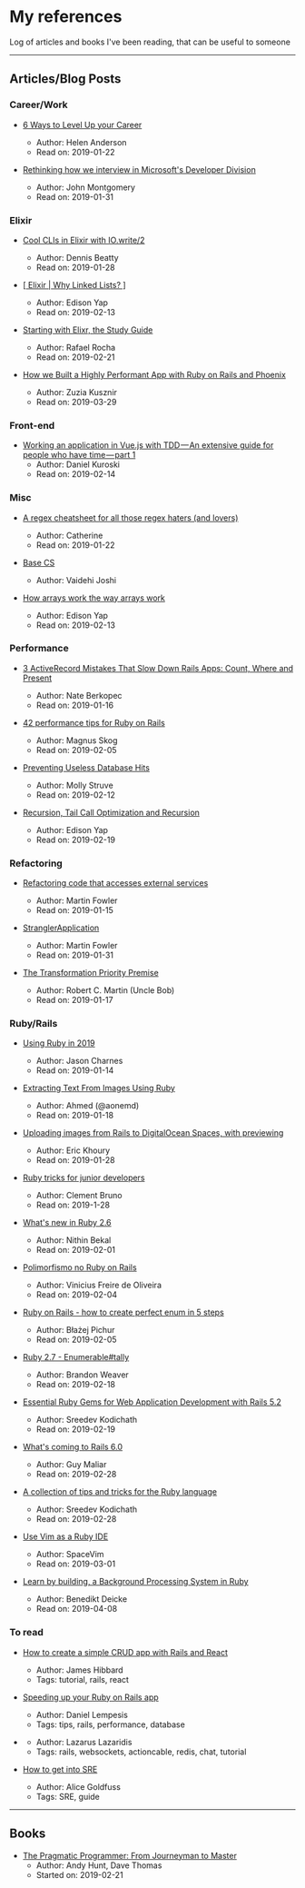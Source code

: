 # My references
Log of articles and books I've been reading, that can be useful to someone

------------------------------------

## Articles/Blog Posts

### Career/Work

- [6 Ways to Level Up your
  Career](https://dev.to/helenanders26/6-ways-to-level-up-your-career-56ik)
  - Author: Helen Anderson
  - Read on: 2019-01-22

- [Rethinking how we interview in Microsoft's Developer
  Division](https://blog.usejournal.com/rethinking-how-we-interview-in-microsofts-developer-division-8f404cfd075a)
  - Author: John Montgomery
  - Read on: 2019-01-31

### Elixir
- [Cool CLIs in Elixir with IO.write/2](https://dennisbeatty.com/2019/01/09/cool-clis-in-elixir-with-io-write-2.html)
  - Author: Dennis Beatty
  - Read on: 2019-01-28

- [\[ Elixir | Why Linked Lists? \]](https://dev.to/edisonywh/-elixir--why-linked-lists--1e9d)
  - Author: Edison Yap
  - Read on: 2019-02-13

- [Starting with Elixr, the Study
  Guide](http://blog.plataformatec.com.br/2018/11/starting-with-elixir-the-study-guide/)
  - Author: Rafael Rocha
  - Read on: 2019-02-21
  
- [How we Built a Highly Performant App with Ruby on Rails and Phoenix](https://www.monterail.com/blog/ruby-on-rails-development-phoenix-elixir)
  - Author: Zuzia Kusznir
  - Read on: 2019-03-29

### Front-end
- [Working an application in Vue.js with TDD — An extensive guide for people who have time — part 1
](https://medium.com/magnetis-backstage/working-an-application-in-vue-js-with-tdd-an-extensive-guide-for-people-who-have-time-part-1-3be791dafa2b)
  - Author: Daniel Kuroski
  - Read on: 2019-02-14

### Misc

- [A regex cheatsheet for all those regex haters (and lovers) ](https://dev.to/catherinecodes/a-regex-cheatsheet-for-all-those-regex-haters-and-lovers--2cj1)
  - Author: Catherine
  - Read on: 2019-01-22

- [Base CS](https://medium.com/basecs)
  - Author: Vaidehi Joshi

- [How arrays work the way arrays
  work](https://dev.to/edisonywh/how-arrays-work-the-way-arrays-work-3bpg)
  - Author: Edison Yap
  - Read on: 2019-02-13

### Performance

- [3 ActiveRecord Mistakes That Slow Down Rails Apps: Count, Where and
  Present](https://www.speedshop.co/2019/01/10/three-activerecord-mistakes.html)
  - Author: Nate Berkopec
  - Read on: 2019-01-16

- [42 performance tips for Ruby on
  Rails](https://www.mskog.com/posts/42-performance-tips-for-ruby-on-rails/)
  - Author: Magnus Skog
  - Read on: 2019-02-05

- [Preventing Useless Database
  Hits](https://dev.to/molly_struve/preventing-useless-database-hits-2f50?utm_source=sendinblue&utm_campaign=Newsletter29&utm_medium=email)
  - Author: Molly Struve
  - Read on: 2019-02-12

- [Recursion, Tail Call Optimization and
  Recursion](https://dev.to/edisonywh/recursion-tail-call-optimization-and-recursion-2enh)
  - Author: Edison Yap
  - Read on: 2019-02-19

### Refactoring

- [Refactoring code that accesses external
services](https://martinfowler.com/articles/refactoring-external-service.html)
  - Author: Martin Fowler
  - Read on: 2019-01-15

- [StranglerApplication](https://www.martinfowler.com/bliki/StranglerApplication.html)
  - Author: Martin Fowler
  - Read on: 2019-01-31

- [The Transformation Priority
  Premise](https://blog.cleancoder.com/uncle-bob/2013/05/27/TheTransformationPriorityPremise.html)
  - Author: Robert C. Martin (Uncle Bob)
  - Read on: 2019-01-17

### Ruby/Rails

- [Using Ruby in 2019](https://jasoncharnes.com/using-ruby-in-2019/)
  - Author: Jason Charnes
  - Read on: 2019-01-14

- [Extracting Text From Images Using Ruby ](https://aonemd.github.io/blog/extracting-text-from-images-using-ruby)
  - Author: Ahmed (@aonemd)
  - Read on: 2019-01-18

- [Uploading images from Rails to DigitalOcean Spaces, with previewing](https://medium.com/@erickhoury/uploading-images-from-rails-to-digitalocean-spaces-with-previewing-8e10f427a02b)
  - Author: Eric Khoury
  - Read on: 2019-01-28

- [Ruby tricks for junior
  developers](https://drivy.engineering/ruby-tricks-for-junior-devs/)
  - Author: Clement Bruno
  - Read on: 2019-1-28

- [What's new in Ruby 2.6](http://nithinbekal.com/posts/ruby-2-6/)
  - Author: Nithin Bekal
  - Read on: 2019-02-01

- [Polimorfismo no Ruby on
  Rails](https://onebitcode.com/polimorfismo-no-ruby-on-rails-aprenda-em-10-minutos/)
  - Author: Vinicius Freire de Oliveira
  - Read on: 2019-02-04

- [Ruby on Rails - how to create perfect enum in 5 steps](https://naturaily.com/blog/ruby-on-rails-enum)
  - Author: Błażej Pichur
  - Read on: 2019-02-05

- [Ruby 2.7 -
  Enumerable#tally](https://medium.com/@baweaver/ruby-2-7-enumerable-tally-a706a5fb11ea)
  - Author: Brandon Weaver
  - Read on: 2019-02-18

- [Essential Ruby Gems for Web Application Development with Rails
  5.2](https://devtechnica.com/ruby-language/essential-ruby-gems-for-web-application-development-with-rails-5-2)
  - Author: Sreedev Kodichath
  - Read on: 2019-02-19

- [What's coming to Rails
  6.0](https://medium.com/rubyinside/whats-coming-to-rails-6-0-8ec79eea66da)
  - Author: Guy Maliar
  - Read on: 2019-02-28

- [A collection of tips and tricks for the Ruby
  language](https://devtechnica.com/ruby-language/a-collection-of-tips-and-tricks-for-the-ruby-language)
  - Author: Sreedev Kodichath
  - Read on: 2019-02-28

- [Use Vim as a Ruby IDE](https://spacevim.org/use-vim-as-a-ruby-ide/)
  - Author: SpaceVim
  - Read on: 2019-03-01

- [Learn by building, a Background Processing System in Ruby](https://blog.appsignal.com/2019/04/02/background-processing-system-in-ruby.html)
  - Author: Benedikt Deicke
  - Read on: 2019-04-08

### To read

- [How to create a simple CRUD app with Rails and
  React](https://hibbard.eu/rails-react-crud-app/)
  - Author: James Hibbard
  - Tags: tutorial, rails, react

- [Speeding up your Ruby on Rails
  app](https://medium.com/@daniellempesis/speeding-up-your-ruby-on-rails-app-4c37ec71b126)
  - Author: Daniel Lempesis
  - Tags: tips, rails, performance, database

- [](https://iridakos.com/tutorials/2019/04/04/creating-chat-application-rails-websockets.html)
  - Author: Lazarus Lazaridis
  - Tags: rails, websockets, actioncable, redis, chat, tutorial

- [How to get into SRE](https://blog.alicegoldfuss.com/how-to-get-into-sre/)
  - Author: Alice Goldfuss
  - Tags: SRE, guide

-----

## Books
- [The Pragmatic Programmer: From Journeyman to Master](https://www.goodreads.com/book/show/4099.The_Pragmatic_Programmer)
  - Author: Andy Hunt, Dave Thomas
  - Started on: 2019-02-21

